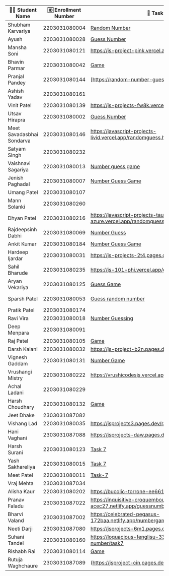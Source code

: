 | 👩‍🎓 Student Name | 🆔 Enrollment Number | 🔗 Task 7 URL | 🔗 Task 8 URL | 🐱 GitHub Repository URL |
|---|---|---|---|---|
| Shubham Karvariya | 2203031080004 |[Random Number](https://marvelous-pony-d1462f.netlify.app/task7/) | [Random Password](https://marvelous-pony-d1462f.netlify.app/task8/)| [GitHub](https://github.com/5hubhm/J_S)|
| Ayush | 2203031080028 | [Guess Number](https://ayush-projects.vercel.app/number-guess/index.html) | [Password Generator](https://ayush-projects.vercel.app/password-generator/index.html)  | [GitHub](https://github.com/ayushvadodariya/javascript-project) |
| Mansha Soni | 2203031080121 | https://js-project-pink.vercel.app/task7.html |https://js-project-pink.vercel.app/randompw.html |https://github.com/mansha-6/JS-Project |
| Bhavin Parmar | 2203031080042 |[Game](https://jstasks.vercel.app/Task%207/index.html) |[Pass](https://jstasks.vercel.app/Task%208/index.html)|[GitHub](https://github.com/bhavinSOL/JS_task) |
| Pranjal Pandey | 2203031080144 |[https://random-number-guess-nu.vercel.app/guess.html] |[https://random-number-guess-nu.vercel.app/password.html]|[https://github.com/Pranjallpandey1504/random-number-guess] |
| Ashish Yadav | 2203031080161 | | | |
| Vinit Patel | 2203031080139 | https://js-projects-fw8k.vercel.app/Task7.html | https://js-projects-fw8k.vercel.app/Task8.html | https://github.com/Vinitpatel28/JS-Projects.git |
| Utsav Hirapra | 2203031080002 |[Guess Number](https://js-eosin.vercel.app/Task%207/guess.html) |[Password Generator](https://js-eosin.vercel.app/Task%208/index.html) |[Github](https://github.com/utsav1213/JS)|
| Meet Savadasbhai Sondarva | 2203031080146 | https://javascript-projects-livid.vercel.app/randomguess.html | https://javascript-projects-livid.vercel.app/randompassword.html | https://github.com/meetsondarva/javascript_projects |
| Satyam Singh | 2203031080232 | | | |
| Vaishnavi Sagariya | 2203031080013 | [Number guess game](https://js-pro-nine.vercel.app/Number%20Guessing%20Game/numguess.html)|[Password Generator](https://js-pro-nine.vercel.app/Random%20Password%20Generator/password.html) | [GitHub](https://github.com/sagariyavaishnavi/js_pro)|
| Jenish Paghadal | 2203031080007 |[Number Guess Game](https://jsassignment-omega.vercel.app/randomguesse.html) | [Password Generator](https://jsassignment-omega.vercel.app/randompass.html) | [GitHub](https://github.com/ItsJESH/)|
| Umang Patel | 2203031080107 | | | |
| Mann Solanki | 2203031080260 | | | |
| Dhyan Patel | 2203031080216 |https://javascript-projects-tau-azure.vercel.app/randomguess.html | https://javascript-projects-tau-azure.vercel.app/randompassword.html | https://github.com/dhyanpatel3/javascript_projects |
| Rajdeepsinh Dabhi | 2203031080069 |[Number Guess](https://jsproject-nu.vercel.app/randomGuessNumber.html) |[Random Password](https://jsproject-nu.vercel.app/randomPassword.html) |[GitHub](https://github.com/Rajdeepsinh1410/JSPROJECT.git) |
| Ankit Kumar | 2203031080184 |[Number Guess Game](https://java-script-project-ecru.vercel.app/Random_No.html) |[Password Generator](https://java-script-project-ecru.vercel.app/Password.html) |[GitHub](https://github.com/Ankiitsuthar/JavaScript-Project) |
| Hardeep Ijardar | 2203031080031 | https://js-projects-2t4.pages.dev/random-number-guess | https://js-projects-2t4.pages.dev/random-password-generator| https://github.com/HardeepIjardar/JS-Projects |
| Sahil Bharude | 2203031080235 | https://js-101-phi.vercel.app/guess.html | https://js-101-phi.vercel.app/pass.html | https://github.com/BharudeSahil/JS_101 |
| Aryan Vekariya | 2203031080125 |[Guess Game](https://javascript-ecru-seven.vercel.app/task7/Guess%20Game.html) |[Password generator](https://javascript-ecru-seven.vercel.app/task8/Password.html) |[Github](https://github.com/aaryanvekariya/javascript) |
| Sparsh Patel | 2203031080053 |[Guess random number](https://jsprojet.vercel.app/guessrandomnumber.html) |[Password Generator](https://jsprojet.vercel.app/randompassword.html)|[Github] (https://github.com/SparshPatel1115/JS_Project)|
| Pratik Patel | 2203031080174 | | | |
| Ravi Vira | 2203031080018 |[Number Guessing](https://assignment-4-js-beige.vercel.app/gusse.html) | [password generator](https://assignment-4-js-beige.vercel.app/password.html) |[GitHub](https://github.com/Ravi-vira/assignment-4-JS) |
| Deep Menpara | 2203031080091 | | | |
| Raj Patel | 2203031080105 |[Game](https://js-five-beta.vercel.app/Task%207/index.html) |[Password Gen](https://js-five-beta.vercel.app/Task%208/index.html) |[Github](https://github.com/RajPatel08/JS) |
| Darsh Kalani | 2203031080032 | https://js-project-b2n.pages.dev/game | https://js-project-b2n.pages.dev/passgen | https://github.com/Darshkalani28/JS_Project |
| Vignesh Gaddam | 2203031080131 | [Number Game](https://js-101-theta.vercel.app/number_guesser.html)| [Random Password Generator](https://js-101-theta.vercel.app/pass.html) | [Git_Hub](https://github.com/mrvigneshgaddam/JS101) |
| Vrushangi Mistry | 2203031080222 |https://vrushicodesjs.vercel.app/RandomNumberGusser.html |https://vrushicodesjs.vercel.app/RandomPasswordGenerator.html |https://github.com/Vrushi14/JavaScriptProjects/tree/main |
| Achal Ladani | 2203031080229 | | | |
| Harsh Choudhary | 2203031080132 | [Game](https://wdf-js-qmxh.vercel.app/randomguss.html)| [Password gen](https://wdf-js-qmxh.vercel.app/task8.html)|[Github](https://github.com/mrHarshchoudhary/WDF_JS) |
| Jeet Dhake | 2303031087082 | | | |
| Vishang Lad | 2203031080035 |https://jsprojects3.pages.dev/random |https://jsprojects3.pages.dev/random_password |https://github.com/vishangl/JSprojects |
| Hani Vaghani | 2303031087088 |https://jsprojects-daw.pages.dev/random|https://jsprojects-daw.pages.dev/randompass|https://github.com/hanivaghani/JSprojects|
| Harsh Surani | 2203031080123 |[Task 7](https://2203031080123-assignment-7.netlify.app/number%20guessing%20game) | [Task 8](https://2203031080123-assignment-7.netlify.app/password%20generator) | [Github](https://github.com/suraniharsh/Assignments/tree/Assignment-7) |
| Yash Sakhareliya | 2203031080015 |[Task 7](https://js-tasks-nine.vercel.app/Task%207/) |[Task 8](https://js-tasks-nine.vercel.app/Task%208/) |[GitHub URL](https://github.com/Yashsakhareliya/JS_Task) |
| Meet Patel | 2203031080011 |[Task-7](https://java-script-practice-lac.vercel.app/RandomNumber.html) |[Task-8](https://java-script-practice-lac.vercel.app/RandomPassword.html) |[GitHub](https://github.com/MeetPatel54/JavaScript_practice.git) |
| Vraj Mehta | 2303031087034 | | | |
| Alisha Kaur | 2203031080202 | https://bucolic-torrone-ee6617.netlify.app/guess| https://bucolic-torrone-ee6617.netlify.app/randompassword|https://github.com/Alishakaur431/javascript |
| Pranav Faladu | 2303031087022 |https://inquisitive-croquembouche-acec27.netlify.app/guessnumber|https://inquisitive-croquembouche-acec27.netlify.app/rendompass|https://github.com/PranavFaladu/JSprojects|
| Bharvi Valand | 2303031087002 | https://celebrated-pegasus-172baa.netlify.app/numbergame | https://celebrated-pegasus-172baa.netlify.app/randompass | https://github.com/bharvivaland/JSprojects.git |
| Neeti Darji | 2303031087080 |https://jsprojects-6m1.pages.dev/randomnumber | https://jsprojects-6m1.pages.dev/passwordgenerator | https://github.com/Neetidarji/Jsprojects |
| Suhani Tandel | 2203031080160 |https://loquacious-fenglisu-33dd21.netlify.app/random-number/task7 |https://loquacious-fenglisu-33dd21.netlify.app/random-password/task8 | https://github.com/SuhaniTandel/JS-Project |
| Rishabh Rai | 2203031080114 |[Game](https://js-coral-psi.vercel.app/Task%207/index.html) |[Password gen](https://js-coral-psi.vercel.app/Task%208/index.html) |[GitHub](https://github.com/Rishabhrai29/js) |
| Rutuja Waghchaure | 2303031087089 |(https://jsproject-cin.pages.dev/random_number) |(https://jsproject-cin.pages.dev/random_passwd )| (https://github.com/rutujawaghchaure/jsproject)|

